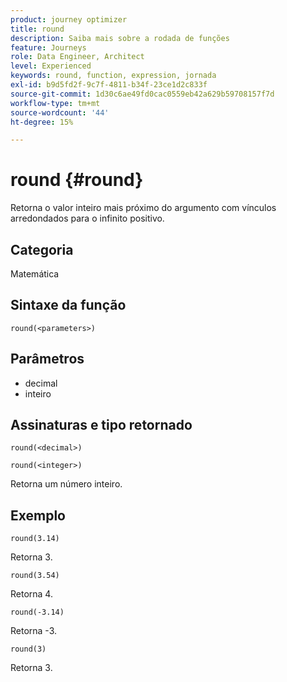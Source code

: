 ```yaml
---
product: journey optimizer
title: round
description: Saiba mais sobre a rodada de funções
feature: Journeys
role: Data Engineer, Architect
level: Experienced
keywords: round, function, expression, jornada
exl-id: b9d5fd2f-9c7f-4811-b34f-23ce1d2c833f
source-git-commit: 1d30c6ae49fd0cac0559eb42a629b59708157f7d
workflow-type: tm+mt
source-wordcount: '44'
ht-degree: 15%

---
```


# round {#round}

Retorna o valor inteiro mais próximo do argumento com vínculos arredondados para o infinito positivo.

## Categoria

Matemática

## Sintaxe da função

`round(<parameters>)`

## Parâmetros

* decimal
* inteiro

## Assinaturas e tipo retornado

`round(<decimal>)`

`round(<integer>)`

Retorna um número inteiro.

## Exemplo

`round(3.14)`

Retorna 3.

`round(3.54)`

Retorna 4.

`round(-3.14)`

Retorna -3.

`round(3)`

Retorna 3.
